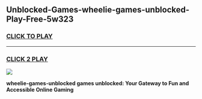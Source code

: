 
## Unblocked-Games-wheelie-games-unblocked-Play-Free-5w323
<h3>
<a href="https://premium76.site?title=wheelie-games-unblocked&ref=22A">CLICK TO PLAY</a></h3>
<hr>

<h3>
<a href="https://premium76.site?title=wheelie-games-unblocked&ref=22A">CLICK 2 PLAY</a>
  
</h3>

<a href="https://premium76.site?title=wheelie-games-unblocked&ref=22A"><img src="https://clearcache.store/games.png"></a>


**wheelie-games-unblocked games unblocked: Your Gateway to Fun and Accessible Online Gaming**
